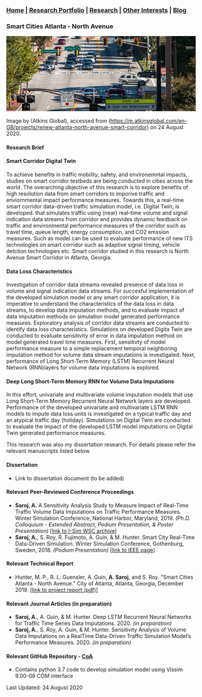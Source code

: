 ### [Home](README.md) | [Research Portfolio](/research.md) | [Research](research_projects.md) | [Other Interests](other_interests.md) | [Blog](blog.md) 

### Smart Cities Atlanta - North Avenue
<img src="north_ave_smart.jpg" height = "200" width = "1603"/>

Image by (Atkins Global), accessed from (https://m.atkinsglobal.com/en-GB/projects/renew-atlanta-north-avenue-smart-corridor) on 24 August 2020.

#### Research Brief

#### Smart Corridor Digital Twin 
To achieve benefits in traffic mobility, safety, and environemntal impacts, studies on smart corridor testbeds are being conducted in cities across the world. The overarching objective of this research is to explore benefits of high resolution data from smart corridors to imporive traffic and enviornmental impact performance measures. Towards this, a real-time smart corridor data-driven traffic simulation model, i.e. Digital Twin, is developed. that simulates traffic using (near) real-time volume and signal indication data streams from corridor and provides dynamic feedback on traffic and environmental performance measures of the corridor such as travel time, queue length, energy consumption, and CO2 emssion measures. Such as model can be used to evaluate performance of new ITS technologies on smart corridor such as adaptive signal timing, vehicle detction technologies etc. Smart corridor studied in this research is North Avenue Smart Corridor in Atlanta, Georgia. 

#### Data Loss Characteristics
Investigation of corridor data streams revealed presence of data loss in volume and signal indication data streams. For succesful implementation of the developed simulation model or any smart corridor application, it is imperative to understand the characteristics of the data loss in data streams, to develop data imputation methods, and  to evaluate impact of data imputation methods on simulation model generated performance measures. Exploratory analysis of corridor data streams are conducted to identify data loss characteristics. Simulations on developed Digita Twin are conducted to evaluate sensitivity of error in data imputation method on model generated travel time measures. First, sensitivty of model performance measure to a simple replacement temporal neighboring imputation method for volume data stream imputations is investigated. Next, performance of Long Short-Term Memory (LSTM) Recurrent Neural Network (RNN)layers for volume data imputations is explored. 

#### Deep Long Short-Term Memory RNN for Volume Data Imputations
In this effort, univariate and multivariate volume imputation models that use Long Short-Term Memory Recurrent Neural Network layers are developed. Performance of the developed univariate and multivariate LSTM RNN models to impute data loss units is investigated on a typical traffic day and an atypical traffic day (holiday). Simulations on Digital Twin are conducted to evaluate the impact of the developed LSTM model imputations on Digital Twin generated performance measures. 

This research was also my dissertation research. For details please refer the relevant manuscripts listed below. 

#### Dissertation 
- Link to dissertation document (to be added)
  
#### Relevant Peer-Reviewed Conference Proceedings
- **Saroj, A.** A Sensitivity Analysis Study to Measure Impact of Real-Time Traffic Volume Data Imputations on Traffic Performance Measures. Winter Simulation Conference, National Harbor, Maryland, 2019. *(Ph.D. Colloquium - Extended Abstract, Podium Presentation, & Poster Presentation)* [[link to I-Sim WSC archive]](https://www.informs-sim.org/wsc19papers/290.pdf)
- **Saroj, A.**, S. Roy, R. Fujimoto, A. Guin, & M. Hunter. Smart City Real-Time Data-Driven Simulation. Winter Simulation Conference, Gothenburg, Sweden, 2018. *(Podium Presentation)* [[link to IEEE page]](https://ieeexplore.ieee.org/document/8632198?denied=)

#### Relevant Technical Report
- Hunter, M. P., R. L. Guensler, A. Guin, **A. Saroj**, and S. Roy. “Smart Cities Atlanta - North Avenue.” City of Atlanta, Atlanta, Georgia, December 2019. [[link to project report (pdf)]](http://realtime.ce.gatech.edu/RenewAtlanta-GeorgiaTech-Final-Report.pdf)

#### Relevant Journal Articles (in preparation)
- **Saroj, A.**, A. Guin, & M. Hunter. Deep LSTM Recurrent Neural Networks for Traffic Time Series Data Imputations. 2020. *(in preparation)*
- **Saroj, A.**, S. Roy, A. Guin, & M. Hunter. Sensitivity Analysis of Volume Data Imputations on a RealTime Data-Driven Traffic Simulation Model’s Performance Measures. 2020. *(in preparation)*

#### Relevant GitHub Repository - [CoA]()
- Contains python 3.7 code to develop simulation model using Vissim 9.00-08 COM interface

Last Updated: 24 August 2020



